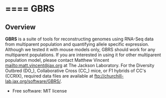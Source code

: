 ====
GBRS
====


Overview
--------

**GBRS** is a suite of tools for reconstructing genomes using RNA-Seq data from multiparent population and quantifying allele specific expression. Although we tested it with mouse models only, GBRS should work for any multiparent populations. If you are interested in using it for other multiparent population model, please contact Matthew Vincent <mailto:matt.vincent@jax.org> at The Jackson Laboratory. For the Diversity Outbred (DO_), Collaborative Cross (CC_) mice, or F1 hybrids of CC's (CCRIX), required data files are available at ftp://churchill-lab.jax.org/software/GBRS/.

* Free software: MIT license


